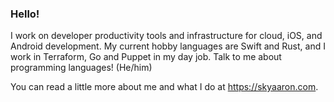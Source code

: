 ### Hello!

I work on developer productivity tools and infrastructure for cloud, iOS, and Android development. My current hobby languages are Swift and Rust, and I work in Terraform, Go and Puppet in my day job. Talk to me about programming languages! (He/him)

You can read a little more about me and what I do at <https://skyaaron.com>.
